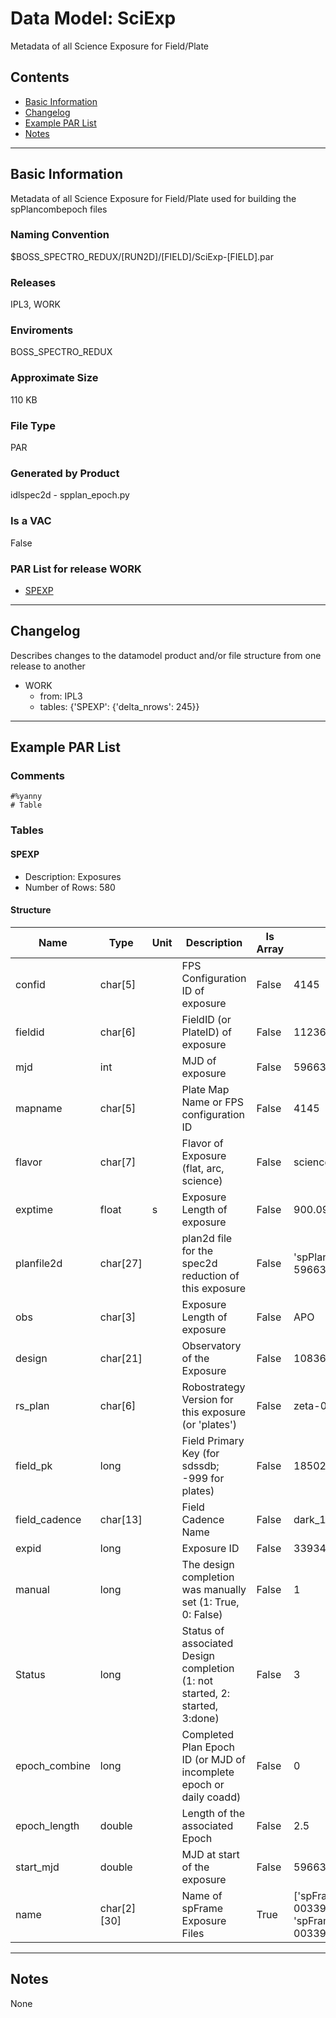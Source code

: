 # Data Model: SciExp


Metadata of all Science Exposure for Field/Plate


## Contents
- [Basic Information](#basic-information)
- [Changelog](#changelog)
- [Example PAR List](#example-par-list)
- [Notes](#notes)

---

## Basic Information
Metadata of all Science Exposure for Field/Plate used for building the spPlancombepoch files

### Naming Convention
$BOSS_SPECTRO_REDUX/[RUN2D]/[FIELD]/SciExp-[FIELD].par

### Releases
IPL3, WORK

### Enviroments
BOSS_SPECTRO_REDUX

### Approximate Size
110 KB

### File Type
PAR

### Generated by Product
idlspec2d - spplan_epoch.py

### Is a VAC
False

### PAR List for release WORK
  - [SPEXP](#SPEXP)

---

## Changelog
Describes changes to the datamodel product and/or file structure from one release to another
 - WORK
   - from: IPL3
   - tables: {'SPEXP': {'delta_nrows': 245}}

---
## Example PAR List
### Comments
```
#%yanny
# Table
```


### Tables


#### SPEXP
- Description: Exposures
- Number of Rows: 580

#### Structure
Name | Type | Unit | Description | Is Array | Example |
| --- | --- | --- | --- | --- | --- |
 | confid | char[5] |  | FPS Configuration ID of exposure | False | 4145 |
 | fieldid | char[6] |  | FieldID (or PlateID) of exposure | False | 112360 |
 | mjd | int |  | MJD of exposure | False | 59663 |
 | mapname | char[5] |  | Plate Map Name or FPS configuration ID | False | 4145 |
 | flavor | char[7] |  | Flavor of Exposure (flat, arc, science) | False | science |
 | exptime | float | s | Exposure Length of exposure | False | 900.0999755859375 |
 | planfile2d | char[27] |  | plan2d file for the spec2d reduction of this exposure | False | 'spPlan2d-112360-59663.par' |
 | obs | char[3] |  | Exposure Length of exposure | False | APO |
 | design | char[21] |  | Observatory of the Exposure | False | 108362 |
 | rs_plan | char[6] |  | Robostrategy Version for this exposure (or 'plates') | False | zeta-0 |
 | field_pk | long |  | Field Primary Key (for sdssdb; -999 for plates) | False | 18502 |
 | field_cadence | char[13] |  | Field Cadence Name | False | dark_174x8_v1 |
 | expid | long |  | Exposure ID | False | 339340 |
 | manual | long |  | The design completion was manually set (1: True, 0: False) | False | 1 |
 | Status | long |  | Status of associated Design completion (1: not started, 2: started, 3:done) | False | 3 |
 | epoch_combine | long |  | Completed Plan Epoch ID (or MJD of incomplete epoch or daily coadd) | False | 0 |
 | epoch_length | double |  | Length of the associated Epoch | False | 2.5 |
 | start_mjd | double |  | MJD at start of the exposure | False | 59663.1760995 |
 | name | char[2][30] |  | Name of spFrame Exposure Files | True | ['spFrame-b1-00339340.fits', 'spFrame-r1-00339340.fits'] |


---
## Notes
None